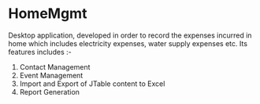 # HomeMgmt
Desktop application, developed in order to record the expenses incurred in home which includes electricity expenses, water supply expenses etc. 
Its features includes :-
1. Contact Management
2. Event Management
3. Import and Export of JTable content to Excel
4. Report Generation
